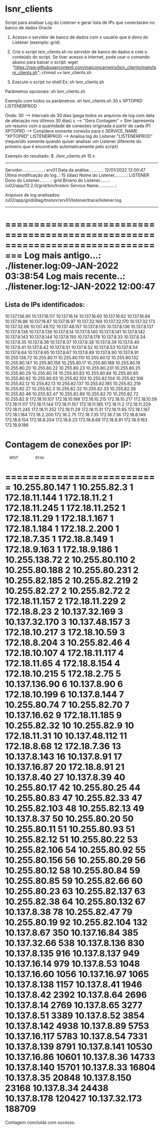 # lsnr_clients
Script para analisar Log do Listener e gerar lista de IPs que conectaram no banco de dados Oracle

1) Acesso o servidor de banco de dados com o usuário que é dono do Listener (exemplo: grid)

2) Crie o script lsnr_clients.sh no servidor de banco de dados e cole o conteúdo do script.
 Se tiver acesso a internet, pode usar o comando abaixo para baixar o script:
 wget "https://raw.githubusercontent.com/maiconcarneiro/lsnr_clients/main/lsnr_clients.sh"; chmod +x lsnr_clients.sh

3) Execute o script no shell
Ex: sh lsnr_clients.sh

Parâmetros opcionais:
sh lsnr_clients.sh <intervalo> <gera contagem> <nome do servico> <nome do listener> 

Exemplo com todos os parâmetros:
sh lsnr_clients.sh 30 s XPTOPRD LISTENERPROD

Onde:
30 --> Intervalo de 30 dias (pega todos os arquivos de log com data de alteração nos últimos 30 dias)
s --> "Gera Contagem" = Sim   (apresenta um resumo com a quantidade de conexões originada a partir de cada IP)
XPTOPRD --> Considera somente conexõs para o SERVICE_NAME "XPTOPRD"
LISTENERPROD --> Analisa log do Listener "LISTENERPROD" (requerido somente quando quiser analisar um Listener diferente do primeiro que é encontrado automaticamente pelo script)


Exemplo do resultado:
$ ./lsnr_clients.sh 15 s
*********************************************************************************
Servidor..................: srv01
Data da análise...........: 12/01/2022 12:00:47
Útima modificação do log..: 15 (dias)
Nome do Listener..........: LISTENER
Dono do Listener..........: grid
Binário do Listener.......: /u02/app/12.2.0/grid/bin/tnslsnr
Service Name..............:

Arquivos de log analisados:
/u02/app/grid/diag/tnslsnr/srv01/listener/trace/listener.log

*********************************************************************************

=================================================================================
Log mais antigo...: ./listener.log:09-JAN-2022 03:38:54
Log mais recente..: ./listener.log:12-JAN-2022 12:00:47
=================================================================================


Lista de IPs identificados:
-----------------------

10.137.136.90
10.137.16.117
10.137.16.14
10.137.16.60
10.137.16.62
10.137.16.84
10.137.16.86
10.137.16.87
10.137.16.97
10.137.32.169
10.137.32.170
10.137.32.173
10.137.32.66
10.137.48.112
10.137.48.157
10.137.8.135
10.137.8.136
10.137.8.137
10.137.8.138
10.137.8.139
10.137.8.14
10.137.8.140
10.137.8.141
10.137.8.142
10.137.8.143
10.137.8.144
10.137.8.150
10.137.8.178
10.137.8.33
10.137.8.34
10.137.8.35
10.137.8.36
10.137.8.37
10.137.8.38
10.137.8.39
10.137.8.40
10.137.8.41
10.137.8.42
10.137.8.51
10.137.8.52
10.137.8.53
10.137.8.54
10.137.8.64
10.137.8.65
10.137.8.67
10.137.8.89
10.137.8.90
10.137.8.91
10.255.138.72
10.255.80.11
10.255.80.110
10.255.80.12
10.255.80.132
10.255.80.147
10.255.80.156
10.255.80.17
10.255.80.188
10.255.80.19
10.255.80.20
10.255.80.22
10.255.80.23
10.255.80.231
10.255.80.25
10.255.80.29
10.255.80.74
10.255.80.83
10.255.80.84
10.255.80.85
10.255.80.92
10.255.80.93
10.255.82.103
10.255.82.104
10.255.82.106
10.255.82.12
10.255.82.13
10.255.82.137
10.255.82.185
10.255.82.219
10.255.82.27
10.255.82.3
10.255.82.32
10.255.82.33
10.255.82.38
10.255.82.46
10.255.82.47
10.255.82.66
10.255.82.70
10.255.82.72
10.255.82.9
172.18.10.107
172.18.10.199
172.18.10.215
172.18.10.217
172.18.10.59
172.18.11.117
172.18.11.144
172.18.11.157
172.18.11.185
172.18.11.2
172.18.11.229
172.18.11.245
172.18.11.252
172.18.11.29
172.18.11.31
172.18.11.65
172.18.1.167
172.18.1.184
172.18.2.200
172.18.2.75
172.18.7.35
172.18.7.36
172.18.8.149
172.18.8.154
172.18.8.204
172.18.8.23
172.18.8.68
172.18.8.91
172.18.9.163
172.18.9.186

Contagem de conexões por IP:
===========================
      HOST        Qtde
===========================
10.255.80.147    1
10.255.82.3      1
172.18.11.144    1
172.18.11.2      1
172.18.11.245    1
172.18.11.252    1
172.18.11.29     1
172.18.1.167     1
172.18.1.184     1
172.18.2.200     1
172.18.7.35      1
172.18.8.149     1
172.18.9.163     1
172.18.9.186     1
10.255.138.72    2
10.255.80.110    2
10.255.80.188    2
10.255.80.231    2
10.255.82.185    2
10.255.82.219    2
10.255.82.27     2
10.255.82.72     2
172.18.11.157    2
172.18.11.229    2
172.18.8.23      2
10.137.32.169    3
10.137.32.170    3
10.137.48.157    3
172.18.10.217    3
172.18.10.59     3
172.18.8.204     3
10.255.82.46     4
172.18.10.107    4
172.18.11.117    4
172.18.11.65     4
172.18.8.154     4
172.18.10.215    5
172.18.2.75      5
10.137.136.90    6
10.137.8.90      6
172.18.10.199    6
10.137.8.144     7
10.255.80.74     7
10.255.82.70     7
10.137.16.62     9
172.18.11.185    9
10.255.82.32     10
10.255.82.9      10
172.18.11.31     10
10.137.48.112    11
172.18.8.68      12
172.18.7.36      13
10.137.8.143     16
10.137.8.91      17
10.137.16.87     20
172.18.8.91      21
10.137.8.40      27
10.137.8.39      40
10.255.80.17     42
10.255.80.25     44
10.255.80.83     47
10.255.82.33     47
10.255.82.103    48
10.255.82.13     49
10.137.8.37      50
10.255.80.20     50
10.255.80.11     51
10.255.80.93     51
10.255.82.12     51
10.255.80.22     53
10.255.82.106    54
10.255.80.92     55
10.255.80.156    56
10.255.80.29     56
10.255.80.12     58
10.255.80.84     59
10.255.80.85     59
10.255.82.66     60
10.255.80.23     63
10.255.82.137    63
10.255.82.38     64
10.255.80.132    67
10.137.8.38      78
10.255.82.47     79
10.255.80.19     92
10.255.82.104    132
10.137.8.67      350
10.137.16.84     385
10.137.32.66     538
10.137.8.136     830
10.137.8.135     916
10.137.8.137     949
10.137.16.14     979
10.137.8.53      1048
10.137.16.60     1056
10.137.16.97     1065
10.137.8.138     1157
10.137.8.41      1946
10.137.8.42      2392
10.137.8.64      2696
10.137.8.14      2769
10.137.8.65      3277
10.137.8.51      3389
10.137.8.52      3854
10.137.8.142     4938
10.137.8.89      5753
10.137.16.117    5783
10.137.8.54      7331
10.137.8.139     8791
10.137.8.141     10530
10.137.16.86     10601
10.137.8.36      14733
10.137.8.140     15701
10.137.8.33      16804
10.137.8.35      20848
10.137.8.150     23168
10.137.8.34      24438
10.137.8.178     120427
10.137.32.173    188709
===========================
Contagem concluída com sucesso.
